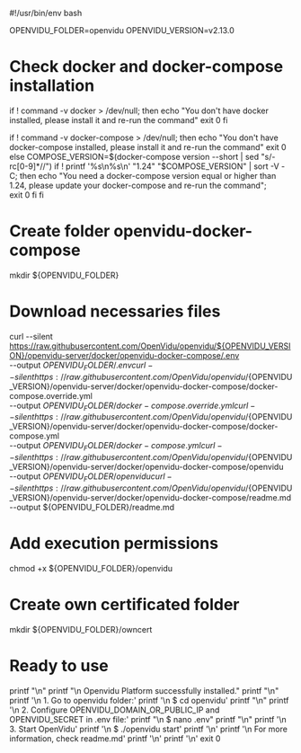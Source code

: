 #!/usr/bin/env bash

OPENVIDU_FOLDER=openvidu
OPENVIDU_VERSION=v2.13.0

# Check docker and docker-compose installation
if ! command -v docker > /dev/null; then
     echo "You don't have docker installed, please install it and re-run the command"
     exit 0
fi

if ! command -v docker-compose > /dev/null; then
     echo "You don't have docker-compose installed, please install it and re-run the command"
     exit 0
else
     COMPOSE_VERSION=$(docker-compose version --short | sed "s/-rc[0-9]*//")
     if ! printf '%s\n%s\n' "1.24" "$COMPOSE_VERSION" | sort -V -C; then
          echo "You need a docker-compose version equal or higher than 1.24, please update your docker-compose and re-run the command"; \
          exit 0
     fi
fi

# Create folder openvidu-docker-compose
mkdir ${OPENVIDU_FOLDER}

# Download necessaries files
curl --silent https://raw.githubusercontent.com/OpenVidu/openvidu/${OPENVIDU_VERSION}/openvidu-server/docker/openvidu-docker-compose/.env \
     --output ${OPENVIDU_FOLDER}/.env
curl --silent https://raw.githubusercontent.com/OpenVidu/openvidu/${OPENVIDU_VERSION}/openvidu-server/docker/openvidu-docker-compose/docker-compose.override.yml \
     --output ${OPENVIDU_FOLDER}/docker-compose.override.yml
curl --silent https://raw.githubusercontent.com/OpenVidu/openvidu/${OPENVIDU_VERSION}/openvidu-server/docker/openvidu-docker-compose/docker-compose.yml \
     --output ${OPENVIDU_FOLDER}/docker-compose.yml
curl --silent https://raw.githubusercontent.com/OpenVidu/openvidu/${OPENVIDU_VERSION}/openvidu-server/docker/openvidu-docker-compose/openvidu \
    --output ${OPENVIDU_FOLDER}/openvidu
curl --silent https://raw.githubusercontent.com/OpenVidu/openvidu/${OPENVIDU_VERSION}/openvidu-server/docker/openvidu-docker-compose/readme.md \
    --output ${OPENVIDU_FOLDER}/readme.md

# Add execution permissions
chmod +x ${OPENVIDU_FOLDER}/openvidu

# Create own certificated folder
mkdir ${OPENVIDU_FOLDER}/owncert

# Ready to use
printf "\n"
printf "\n   Openvidu Platform successfully installed."
printf "\n"
printf '\n   1. Go to openvidu folder:'
printf '\n   $ cd openvidu'
printf "\n"
printf '\n   2. Configure OPENVIDU_DOMAIN_OR_PUBLIC_IP and OPENVIDU_SECRET in .env file:'
printf "\n   $ nano .env" 
printf "\n"
printf '\n   3. Start OpenVidu'
printf '\n   $ ./openvidu start'
printf '\n'
printf '\n   For more information, check readme.md'
printf '\n'
printf '\n'
exit 0
